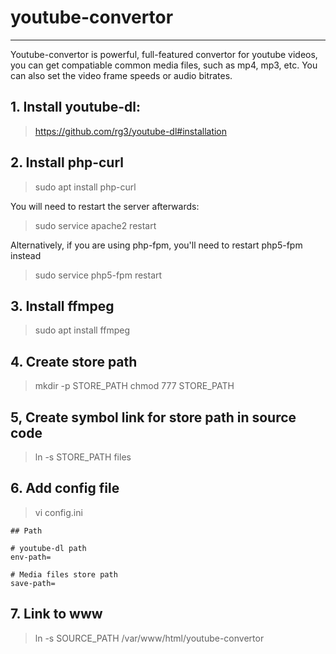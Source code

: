 
# youtube-convertor
------
Youtube-convertor is powerful, full-featured convertor for youtube videos, you can get compatiable common media files, such as mp4, mp3, etc. You can also set the video frame speeds or audio bitrates. 

## 1. Install youtube-dl:

> https://github.com/rg3/youtube-dl#installation

## 2. Install php-curl

> sudo apt install php-curl

You will need to restart the server afterwards:

> sudo service apache2 restart

Alternatively, if you are using php-fpm, you'll need to restart php5-fpm instead

> sudo service php5-fpm restart

## 3. Install ffmpeg

> sudo apt install ffmpeg

## 4. Create store path

> mkdir -p STORE_PATH 
> chmod 777 STORE_PATH

## 5, Create symbol link for store path in source code

> ln -s STORE_PATH files

## 6. Add config file

> vi config.ini

    ## Path
    
    # youtube-dl path
    env-path=
    
    # Media files store path
    save-path=
    
## 7. Link to www

> ln -s SOURCE_PATH /var/www/html/youtube-convertor

